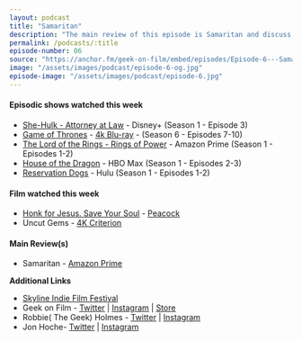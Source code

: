 ```yaml
---
layout: podcast
title: "Samaritan"
description: "The main review of this episode is Samaritan and discuss Honk For Jesus, Uncut Gems, House of the Dragon, The Lord of the Rings: The Rings of Power."
permalink: /podcasts/:title
episode-number: 06
source: "https://anchor.fm/geek-on-film/embed/episodes/Episode-6---Samaritan-9522-e1ndl7u"
image: "/assets/images/podcast/episode-6-og.jpg"
episode-image: "/assets/images/podcast/episode-6.jpg"
---
```

<h4><strong>Episodic shows watched this week</strong></h4>
<ul>
 <li><a href="https://disneyplusoriginals.disney.com/show/she-hulk"><u>She-Hulk - Attorney at Law</u></a> - Disney+ (Season 1 - Episode 3)</li>
 <li><a href="https://www.hbomax.com/series/urn:hbo:series:GVU2cggagzYNJjhsJATwo"><u>Game of Thrones</u></a> - <a href="https://amzn.to/3pGBCpv"><u>4k Blu-ray</u></a> - (Season 6 - Episodes 7-10)</li>
  <li><a href="https://amzn.to/3RFOyrJ"><u>The Lord of the Rings - Rings of Power</u></a> - Amazon Prime (Season 1 - Episodes 1-2)</li>
  <li><a href="https://www.hbomax.com/series/urn:hbo:series:GYsYeoAxKH8LCwgEAAAOR"><u>House of the Dragon</u></a> - HBO Max (Season 1 - Episodes 2-3)</li>
  <li><a href="https://www.hulu.com/series/reservation-dogs-5a310c23-e2db-4c9f-a66c-27c2fee43d92"><u>Reservation Dogs</u></a> - Hulu (Season 1 - Episodes 1-2)</li>
</ul>
<h4><strong>Film watched this week</strong></h4>
<ul>
  <li><a href="https://www.focusfeatures.com/honk-for-jesus-save-your-soul"><u>Honk for Jesus. Save Your Soul</u></a> - <a href="https://www.peacocktv.com/stream-movies/honk-for-jesus-save-your-soul"><u>Peacock</u></a></li>
  <li>Uncut Gems - <a href="https://amzn.to/3CRAasc"><u>4K Criterion</u></a></li>
</ul>
<h4><strong>Main Review(s)</strong></h4>
<ul>
  <li>Samaritan - <a href="https://amzn.to/3qe0tkM"><u>Amazon Prime<br>
</u></a></li>
</ul>
<p><strong>Additional Links</strong></p>
<ul>
  <li><a href="https://skylineindiefilmfest.org/"><u>Skyline Indie Film Festival<br>
</u></a></li>
  <li>Geek on Film - <a href="https://twitter.com/geekonfilmcom"><u>Twitter</u></a> | <a href="https://www.instagram.com/geekonfilmcom/"><u>Instagram</u></a> | <a href="https://www.geekonfilm.shop/"><u>Store</u></a></li>
  <li>Robbie( The Geek) Holmes - <a href="https://twitter.com/robbiethegeek"><u>Twitter</u></a> | <a href="https://www.instagram.com/robbiethegeek/"><u>Instagram</u></a></li>
  <li>Jon Hoche- <a href="https://twitter.com/JonHoche"><u>Twitter</u></a> | <a href="https://www.instagram.com/jonhoche/"><u>Instagram</u></a></li>
</ul>